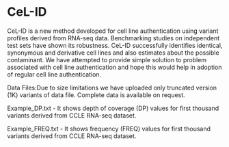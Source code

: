 # CeL-ID
CeL-ID is a new method developed for cell line authentication using variant profiles derived from RNA-seq data. Benchmarking studies on independent test sets have shown its robustness. CeL-ID successfully identifies identical, synonymous and derivative cell lines and also estimates about the possible contaminant. We have attempted to provide simple solution to problem associated with cell line authentication and hope this would help in adoption of regular cell line authentication.



Data Files:Due to size limitations we have uploaded only truncated version (1K) variants of data file. Complete data is available on request.


Example_DP.txt - It shows depth of coverage (DP) values for first thousand variants derived from CCLE RNA-seq dataset.


Example_FREQ.txt - It shows frequency (FREQ) values for first thousand variants derived from CCLE RNA-seq dataset.
